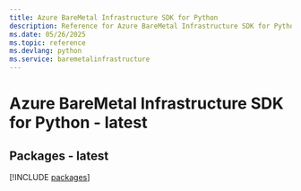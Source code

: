 ```yaml
---
title: Azure BareMetal Infrastructure SDK for Python
description: Reference for Azure BareMetal Infrastructure SDK for Python
ms.date: 05/26/2025
ms.topic: reference
ms.devlang: python
ms.service: baremetalinfrastructure
---
```

# Azure BareMetal Infrastructure SDK for Python - latest
## Packages - latest
[!INCLUDE [packages](baremetal-infrastructure-index.md)]